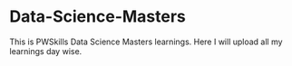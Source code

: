 # Data-Science-Masters
This is PWSkills Data Science Masters learnings. Here I will upload all my learnings day wise.
